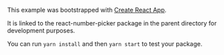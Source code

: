 This example was bootstrapped with [Create React App](https://github.com/facebook/create-react-app).

It is linked to the react-number-picker package in the parent directory for development purposes.

You can run `yarn install` and then `yarn start` to test your package.
